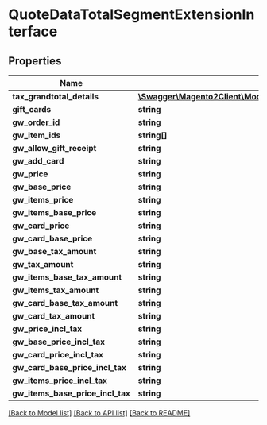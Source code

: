 # QuoteDataTotalSegmentExtensionInterface

## Properties
Name | Type | Description | Notes
------------ | ------------- | ------------- | -------------
**tax_grandtotal_details** | [**\Swagger\Magento2Client\Model\TaxDataGrandTotalDetailsInterface[]**](TaxDataGrandTotalDetailsInterface.md) |  | [optional] 
**gift_cards** | **string** |  | [optional] 
**gw_order_id** | **string** |  | [optional] 
**gw_item_ids** | **string[]** |  | [optional] 
**gw_allow_gift_receipt** | **string** |  | [optional] 
**gw_add_card** | **string** |  | [optional] 
**gw_price** | **string** |  | [optional] 
**gw_base_price** | **string** |  | [optional] 
**gw_items_price** | **string** |  | [optional] 
**gw_items_base_price** | **string** |  | [optional] 
**gw_card_price** | **string** |  | [optional] 
**gw_card_base_price** | **string** |  | [optional] 
**gw_base_tax_amount** | **string** |  | [optional] 
**gw_tax_amount** | **string** |  | [optional] 
**gw_items_base_tax_amount** | **string** |  | [optional] 
**gw_items_tax_amount** | **string** |  | [optional] 
**gw_card_base_tax_amount** | **string** |  | [optional] 
**gw_card_tax_amount** | **string** |  | [optional] 
**gw_price_incl_tax** | **string** |  | [optional] 
**gw_base_price_incl_tax** | **string** |  | [optional] 
**gw_card_price_incl_tax** | **string** |  | [optional] 
**gw_card_base_price_incl_tax** | **string** |  | [optional] 
**gw_items_price_incl_tax** | **string** |  | [optional] 
**gw_items_base_price_incl_tax** | **string** |  | [optional] 

[[Back to Model list]](../README.md#documentation-for-models) [[Back to API list]](../README.md#documentation-for-api-endpoints) [[Back to README]](../README.md)


